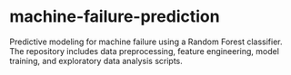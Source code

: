 # machine-failure-prediction
Predictive modeling for machine failure using a Random Forest classifier. The repository includes data preprocessing, feature engineering, model training, and exploratory data analysis scripts.
